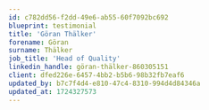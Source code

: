 ```yaml
---
id: c782dd56-f2dd-49e6-ab55-60f7092bc692
blueprint: testimonial
title: 'Göran Thälker'
forename: Göran
surname: Thälker
job_title: 'Head of Quality'
linkedin_handle: göran-thälker-860305151
client: dfed226e-6457-4bb2-b5b6-98b32fb7eaf6
updated_by: b7c7f4d4-e810-47c4-8310-994d4d84346a
updated_at: 1724327573
---
```

